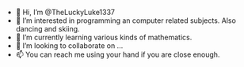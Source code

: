 - 👋 Hi, I’m @TheLuckyLuke1337
- 👀 I’m interested in programming an computer related subjects. Also dancing and skiing.
- 🌱 I’m currently learning various kinds of mathematics.
- 💞️ I’m looking to collaborate on ...
- 📫 You can reach me using your hand if you are close enough.

<!---
TheLuckyLuke1337/TheLuckyLuke1337 is a ✨ special ✨ repository because its `README.md` (this file) appears on your GitHub profile.
You can click the Preview link to take a look at your changes.
--->

